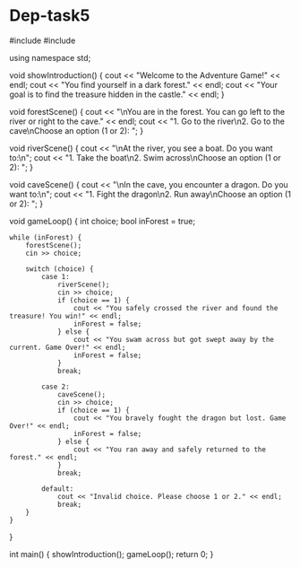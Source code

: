 # Dep-task5
#include <iostream>
#include <string>

using namespace std;

void showIntroduction() {
    cout << "Welcome to the Adventure Game!" << endl;
    cout << "You find yourself in a dark forest." << endl;
    cout << "Your goal is to find the treasure hidden in the castle." << endl;
}

void forestScene() {
    cout << "\nYou are in the forest. You can go left to the river or right to the cave." << endl;
    cout << "1. Go to the river\n2. Go to the cave\nChoose an option (1 or 2): ";
}

void riverScene() {
    cout << "\nAt the river, you see a boat. Do you want to:\n";
    cout << "1. Take the boat\n2. Swim across\nChoose an option (1 or 2): ";
}

void caveScene() {
    cout << "\nIn the cave, you encounter a dragon. Do you want to:\n";
    cout << "1. Fight the dragon\n2. Run away\nChoose an option (1 or 2): ";
}

void gameLoop() {
    int choice;
    bool inForest = true;

    while (inForest) {
        forestScene();
        cin >> choice;

        switch (choice) {
            case 1:
                riverScene();
                cin >> choice;
                if (choice == 1) {
                    cout << "You safely crossed the river and found the treasure! You win!" << endl;
                    inForest = false;
                } else {
                    cout << "You swam across but got swept away by the current. Game Over!" << endl;
                    inForest = false;
                }
                break;

            case 2:
                caveScene();
                cin >> choice;
                if (choice == 1) {
                    cout << "You bravely fought the dragon but lost. Game Over!" << endl;
                    inForest = false;
                } else {
                    cout << "You ran away and safely returned to the forest." << endl;
                }
                break;

            default:
                cout << "Invalid choice. Please choose 1 or 2." << endl;
                break;
        }
    }
}

int main() {
    showIntroduction();
    gameLoop();
    return 0;
}
